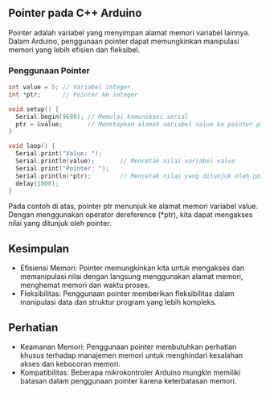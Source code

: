 ## Pointer pada C++ Arduino

Pointer adalah variabel yang menyimpan alamat memori variabel lainnya. Dalam Arduino, penggunaan pointer dapat memungkinkan manipulasi memori yang lebih efisien dan fleksibel.

### Penggunaan Pointer

```cpp
int value = 5; // Variabel integer
int *ptr;      // Pointer ke integer

void setup() {
  Serial.begin(9600); // Memulai komunikasi serial
  ptr = &value;       // Menetapkan alamat variabel value ke pointer ptr
}

void loop() {
  Serial.print("Value: ");
  Serial.println(value);       // Mencetak nilai variabel value
  Serial.print("Pointer: ");
  Serial.println(*ptr);        // Mencetak nilai yang ditunjuk oleh pointer ptr
  delay(1000);
}
```

Pada contoh di atas, pointer ptr menunjuk ke alamat memori variabel value. Dengan menggunakan operator dereference (*ptr), kita dapat mengakses nilai yang ditunjuk oleh pointer.

## Kesimpulan

- Efisiensi Memori: Pointer memungkinkan kita untuk mengakses dan memanipulasi nilai dengan langsung menggunakan alamat memori, menghemat memori dan waktu proses.
- Fleksibilitas: Penggunaan pointer memberikan fleksibilitas dalam manipulasi data dan struktur program yang lebih kompleks.

## Perhatian

- Keamanan Memori: Penggunaan pointer membutuhkan perhatian khusus terhadap manajemen memori untuk menghindari kesalahan akses dan kebocoran memori.
- Kompatibilitas: Beberapa mikrokontroler Arduino mungkin memiliki batasan dalam penggunaan pointer karena keterbatasan memori.